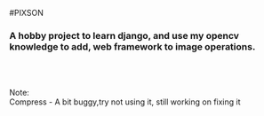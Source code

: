 #PIXSON

<div>
<h3>
A hobby project to learn django, and use my opencv knowledge to add, web framework to image operations.
</h3>
<br><br>
<p>
Note:<br>
Compress - A bit buggy,try not using it, still working on fixing it

<p>
</div>
